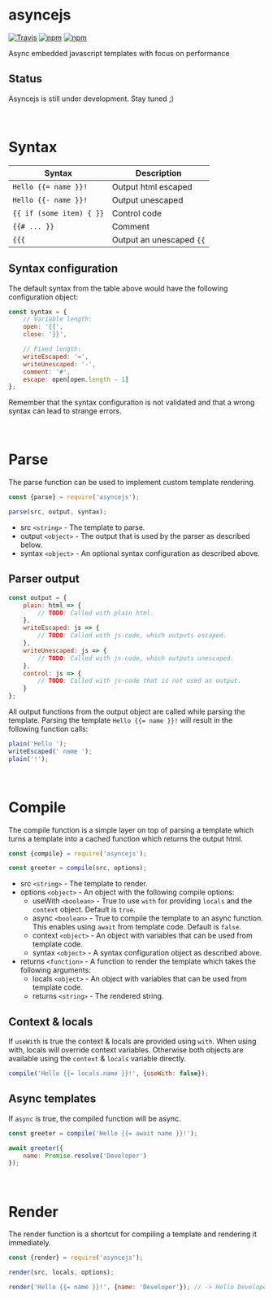 # asyncejs
[![Travis](https://img.shields.io/travis/mpt0/node-asyncejs.svg)]()
[![npm](https://img.shields.io/npm/v/asyncejs.svg)]()
[![npm](https://img.shields.io/npm/l/asyncejs.svg)]()

Async embedded javascript templates with focus on performance

## Status
Asyncejs is still under development. Stay tuned ;)

<br/>



# Syntax
| Syntax | Description |
|-|-|
| `Hello {{= name }}!` | Output html escaped |
| `Hello {{- name }}!` | Output unescaped |
| `{{ if (some item) { }}` | Control code |
| `{{# ... }}` | Comment
| `{{{` | Output an unescaped `{{`

## Syntax configuration
The default syntax from the table above would have the following configuration object:
```js
const syntax = {
	// Variable length:
	open: '{{',
	close: '}}',

	// Fixed length:
	writeEscaped: '=',
	writeUnescaped: '-',
	comment: '#',
	escape: open[open.length - 1]
};
```
Remember that the syntax configuration is not validated and that a wrong syntax can lead to strange errors.

<br/>



# Parse
The parse function can be used to implement custom template rendering.
```js
const {parse} = require('asyncejs');

parse(src, output, syntax);
```
+ src `<string>` - The template to parse.
+ output `<object>` - The output that is used by the parser as described below.
+ syntax `<object>` - An optional syntax configuration as described above.

## Parser output
```js
const output = {
	plain: html => {
		// TODO: Called with plain html.
	},
	writeEscaped: js => {
		// TODO: Called with js-code, which outputs escaped.
	},
	writeUnescaped: js => {
		// TODO: Called with js-code, which outputs unescaped.
	},
	control: js => {
		// TODO: Called with js-code that is not used as output.
	}
};
```
All output functions from the output object are called while parsing the template.
Parsing the template `Hello {{= name }}!` will result in the following function calls:
```js
plain('Hello ');
writeEscaped(' name ');
plain('!');
```

<br/>



# Compile
The compile function is a simple layer on top of parsing a template which turns a template into a cached function which returns the output html.
```js
const {compile} = require('asyncejs');

const greeter = compile(src, options);
```
+ src `<string>` - The template to render.
+ options `<object>` - An object with the following compile options:
	+ useWith `<boolean>` - True to use `with` for providing `locals` and the `context` object. Default is `true`.
	+ async `<boolean>` - True to compile the template to an async function. This enables using `await` from template code. Default is `false`.
	+ context `<object>` - An object with variables that can be used from template code.
	+ syntax `<object>` - A syntax configuration object as described above.
+ returns `<function>` - A function to render the template which takes the following arguments:
	+ locals `<object>` - An object with variables that can be used from template code.
	+ returns `<string>` - The rendered string.

## Context &amp; locals
If `useWith` is true the context &amp; locals are provided using `with`. When using with, locals will override context variables. Otherwise both objects are available using the `context` &amp; `locals` variable directly.
```js
compile('Hello {{= locals.name }}!', {useWith: false});
```

## Async templates
If `async` is true, the compiled function will be async.
```js
const greeter = compile('Hello {{= await name }}!');

await greeter({
	name: Promise.resolve('Developer')
});
```

<br/>



# Render
The render function is a shortcut for compiling a template and rendering it immediately.
```js
const {render} = require('asyncejs');

render(src, locals, options);

render('Hello {{= name }}!', {name: 'Developer'}); // -> Hello Developer!
```
